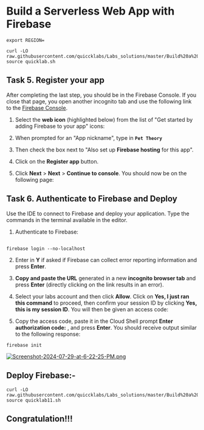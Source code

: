 
# Build a Serverless Web App with Firebase

```
export REGION=
```

```
curl -LO raw.githubusercontent.com/quiccklabs/Labs_solutions/master/Build%20a%20Serverless%20Web%20App%20with%20Firebase/quicklab.sh
source quicklab.sh
```

## Task 5. Register your app

After completing the last step, you should be in the Firebase Console. If you
close that page, you open another incognito tab and use the following link to
the [Firebase Console](https://console.firebase.google.com/?authuser=0).

1. Select the **web icon** (highlighted below) from the list of "Get started by adding Firebase to your app" icons:

2. When prompted for an "App nickname", type in **```Pet Theory```**

3. Then check the box next to "Also set up **Firebase hosting** for this app".

4. Click on the **Register app** button.

5. Click **Next** > **Next** > **Continue to console**. You should now be on the following page:



## Task 6. Authenticate to Firebase and Deploy

Use the IDE to connect to Firebase and deploy your application. Type the
commands in the terminal available in the editor.

  1. Authenticate to Firebase:
  ##

```
firebase login --no-localhost
```
  2. Enter in **Y** if asked if Firebase can collect error reporting information and press **Enter**.

  3. **Copy and paste the URL** generated in a new **incognito browser tab** and press **Enter** (directly clicking on the link results in an error).

  4. Select your labs account and then click **Allow**. Click on **Yes, I just ran this command** to proceed, then confirm your session ID by clicking **Yes, this is my session ID**. You will then be given an access code:

  5. Copy the access code, paste it in the Cloud Shell prompt **Enter authorization code:** , and press **Enter**. You should receive output similar to the following response:


```
firebase init
```



[![Screenshot-2024-07-29-at-6-22-25-PM.png](https://i.postimg.cc/ZYHKcKLC/Screenshot-2024-07-29-at-6-22-25-PM.png)](https://postimg.cc/6T7X6KgX)



## **Deploy Firebase:-**

```
curl -LO raw.githubusercontent.com/quiccklabs/Labs_solutions/master/Build%20a%20Serverless%20Web%20App%20with%20Firebase/quicklab11.sh
source quicklab11.sh
```

## **Congratulation!!!**
